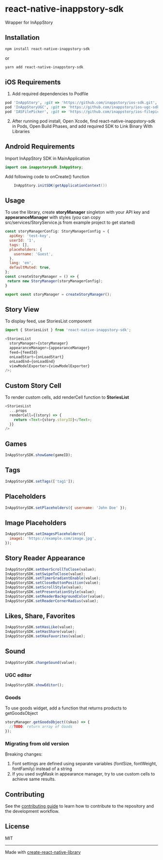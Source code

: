 # react-native-inappstory-sdk

Wrapper for InAppStory

## Installation

```sh
npm install react-native-inappstory-sdk
```

or

```sh
yarn add react-native-inappstory-sdk
```

## iOS Requirements

1. Add required dependencies to Podfile

```ruby
pod 'InAppStory', :git => 'https://github.com/inappstory/ios-sdk.git', :tag => '1.23.5'
pod 'InAppStoryUGC', :git => 'https://github.com/inappstory/ios-ugc-sdk.git', :tag => '1.3.1'
pod 'IASFilePicker', :git => 'https://github.com/inappstory/ios-filepicker.git', :tag => '0.1.0'
```

2. After running pod install, Open Xcode, find react-native-inappstory-sdk in Pods, Open Build Phases,
   and add required SDK to Link Binary With Libraries

## Android Requirements

Import InAppStory SDK in MainApplication

```java
import com.inappstorysdk.InAppStory;
```

Add following code to onCreate() function

```java
    InAppStory.initSDK(getApplicationContext())
```

## Usage

To use the library, create **storyManager** singleton with your API key and **appearanceManager** with styles (you can copy src/services/StoryService.js from example project to get started)

```js
const storyManagerConfig: StoryManagerConfig = {
  apiKey: 'test-key',
  userId: '1',
  tags: [],
  placeholders: {
    username: 'Guest',
  },
  lang: 'en',
  defaultMuted: true,
};
const createStoryManager = () => {
 return new StoryManager(storyManagerConfig);
}

export const storyManager = createStoryManager();
```

## Story View

To display feed, use StoriesList component

```js
import { StoriesList } from 'react-native-inappstory-sdk';

<StoriesList
  storyManager={storyManager}
  appearanceManager={appearanceManager}
  feed={feedId}
  onLoadStart={onLoadStart}
  onLoadEnd={onLoadEnd}
  viewModelExporter={viewModelExporter}
/>;
```

## Custom Story Cell

To render custom cells, add renderCell function to **StoriesList**

```js
<StoriesList
  ...props
  renderCell={(story) => {
    return <Text>{story.storyID}</Text>;
  }}
/>
```

## Games

```js
InAppStorySDK.showGame(gameID);
```

## Tags

```js
InAppStorySDK.setTags(['tag1']);
```

## Placeholders

```js
InAppStorySDK.setPlaceholders({ username: 'John Doe' });
```

## Image Placeholders

```js
InAppStorySDK.setImagesPlaceholders({
  image1: 'https://example.com/image.jpg',
});
```

## Story Reader Appearance

```js
InAppStorySDK.setOverScrollToClose(value);
InAppStorySDK.setSwipeToClose(value);
InAppStorySDK.setTimerGradientEnable(value);
InAppStorySDK.setCloseButtonPosition(value);
InAppStorySDK.setScrollStyle(value);
InAppStorySDK.setPresentationStyle(value);
InAppStorySDK.setReaderBackgroundColor(value);
InAppStorySDK.setReaderCornerRadius(value);
```

## Likes, Share, Favorites

```js
InAppStorySDK.setHasLike(value);
InAppStorySDK.setHasShare(value);
InAppStorySDK.setHasFavorites(value);
```

## Sound

```js
InAppStorySDK.changeSound(value);
```

### UGC editor

```js
InAppStorySDK.showEditor();
```

### Goods

To use goods widget, add a function that returns products to getGoodsObject

```js
storyManager.getGoodsObject((skus) => {
  //TODO: return array of Goods
});
```

### Migrating from old version

Breaking changes:

1. Font settings are defined using separate variables (fontSize, fontWeight, fontFamily) instead of a string
2. If you used svgMask in appearance manager, try to use custom cells to achieve same results.

## Contributing

See the [contributing guide](CONTRIBUTING.md) to learn how to contribute to the repository and the development workflow.

## License

MIT

---

Made with [create-react-native-library](https://github.com/callstack/react-native-builder-bob)

